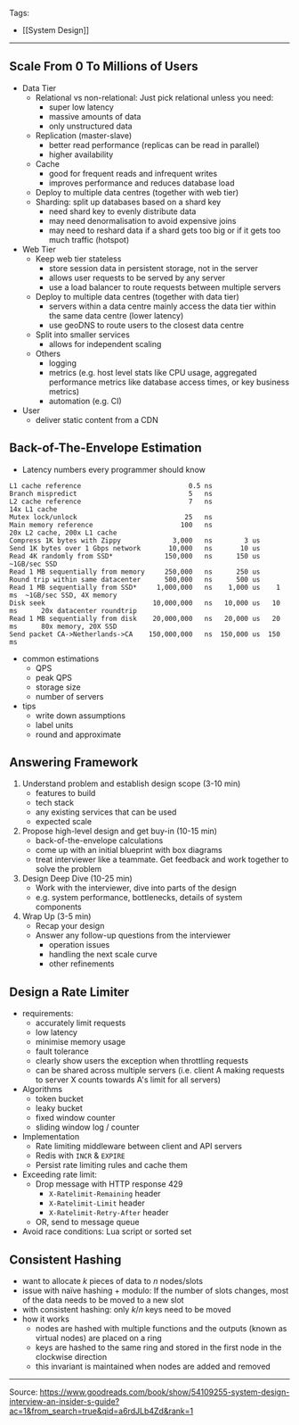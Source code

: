 Tags:
- [[System Design]]
---
## Scale From 0 To Millions of Users
- Data Tier
    - Relational vs non-relational: Just pick relational unless you need:
        - super low latency
        - massive amounts of data
        - only unstructured data
    - Replication (master-slave)
        - better read performance (replicas can be read in parallel)
        - higher availability
    - Cache
        - good for frequent reads and infrequent writes
        - improves performance and reduces database load
    - Deploy to multiple data centres (together with web tier)
    - Sharding: split up databases based on a shard key
        - need shard key to evenly distribute data
        - may need denormalisation to avoid expensive joins
        - may need to reshard data if a shard gets too big or if it gets too much traffic (hotspot)
- Web Tier
    - Keep web tier stateless
        - store session data in persistent storage, not in the server
        - allows user requests to be served by any server
        - use a load balancer to route requests between multiple servers
    - Deploy to multiple data centres (together with data tier)
        - servers within a data centre mainly access the data tier within the same data centre (lower latency)
        - use geoDNS to route users to the closest data centre 
    - Split into smaller services
        - allows for independent scaling
    - Others
        - logging
        - metrics (e.g. host level stats like CPU usage, aggregated performance metrics like database access times, or key business metrics)
        - automation (e.g. CI)
- User
    - deliver static content from a CDN

## Back-of-The-Envelope Estimation
- Latency numbers every programmer should know
```
L1 cache reference                           0.5 ns
Branch mispredict                            5   ns
L2 cache reference                           7   ns                          14x L1 cache
Mutex lock/unlock                           25   ns
Main memory reference                      100   ns                           20x L2 cache, 200x L1 cache
Compress 1K bytes with Zippy             3,000   ns        3 us
Send 1K bytes over 1 Gbps network       10,000   ns       10 us
Read 4K randomly from SSD*             150,000   ns      150 us          ~1GB/sec SSD
Read 1 MB sequentially from memory     250,000   ns      250 us
Round trip within same datacenter      500,000   ns      500 us
Read 1 MB sequentially from SSD*     1,000,000   ns    1,000 us    1 ms  ~1GB/sec SSD, 4X memory
Disk seek                           10,000,000   ns   10,000 us   10 ms      20x datacenter roundtrip
Read 1 MB sequentially from disk    20,000,000   ns   20,000 us   20 ms      80x memory, 20X SSD
Send packet CA->Netherlands->CA    150,000,000   ns  150,000 us  150 ms
```
- common estimations
    - QPS
    - peak QPS
    - storage size
    - number of servers
- tips
    - write down assumptions
    - label units
    - round and approximate

## Answering Framework
1. Understand problem and establish design scope (3-10 min)
    - features to build
    - tech stack
    - any existing services that can be used
    - expected scale
2. Propose high-level design and get buy-in (10-15 min)
    - back-of-the-envelope calculations
    - come up with an initial blueprint with box diagrams
    - treat interviewer like a teammate. Get feedback and work together to solve the problem
3. Design Deep Dive (10-25 min)
    - Work with the interviewer, dive into parts of the design
    - e.g. system performance, bottlenecks, details of system components
4. Wrap Up (3-5 min)
    - Recap your design
    - Answer any follow-up questions from the interviewer
        - operation issues
        - handling the next scale curve
        - other refinements

## Design a Rate Limiter
- requirements:
    - accurately limit requests
    - low latency
    - minimise memory usage
    - fault tolerance
    - clearly show users the exception when throttling requests
    - can be shared across multiple servers (i.e. client A making requests to server X counts towards A's limit for all servers)
- Algorithms
    - token bucket
    - leaky bucket
    - fixed window counter
    - sliding window log / counter
- Implementation
    - Rate limiting middleware between client and API servers
    - Redis with `INCR` & `EXPIRE`
    - Persist rate limiting rules and cache them
- Exceeding rate limit: 
    - Drop message with HTTP response 429
        - `X-Ratelimit-Remaining` header
        - `X-Ratelimit-Limit` header
        - `X-Ratelimit-Retry-After` header
    - OR, send to message queue
- Avoid race conditions: Lua script or sorted set

## Consistent Hashing
- want to allocate $k$ pieces of data to $n$ nodes/slots
- issue with naïve hashing + modulo: If the number of slots changes, most of the data needs to be moved to a new slot
- with consistent hashing: only $k/n$ keys need to be moved
- how it works
    - nodes are hashed with multiple functions and the outputs (known as virtual nodes) are placed on a ring
    - keys are hashed to the same ring and stored in the first node in the clockwise direction
    - this invariant is maintained when nodes are added and removed

---
Source: https://www.goodreads.com/book/show/54109255-system-design-interview-an-insider-s-guide?ac=1&from_search=true&qid=a6rdJLb4Zd&rank=1

